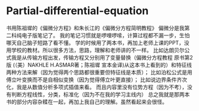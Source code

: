 # Partial-differential-equation
书用陈祖墀的《偏微分方程》和朱长江的《偏微分方程简明教程》
偏微分是我第二科纯电子版笔记了。
我的笔记习惯就是啰哩啰嗦，计算过程都不漏一步，生怕哪天自己脑子短路了看不懂。
学的时候用了两本书，再加上老师上课的PPT，没用学校的教材。所以很多方法，思路，理解和老师讲的不一样。
比如达朗贝尔公式我是从传输方程出发，传输方程又分别用了变量替换（偏微分方程教程 原书第2版 (（美）NAKHLE H.ASMAR著；陈祖墀 宣本金译)从这本书上看到的）和特征线两种方法来解（因为觉得两个思路都很重要但特征线是本质）；
比如泊松公式是用傅立叶变换而不是自相似变换（因为觉得傅立叶更直接）；
比如说边界条件齐次化，我是从数值分析多项式插值来看。
而且内容里没有位势方程（因为不考），没有判断方程线性，分类，标准化（因为不在我的学习主线内）
总之我就是那两本书的部分内容杂糅在一起，再加上我自己的理解。虽然看起来会很怪。
